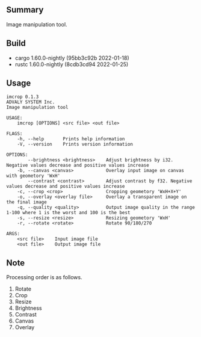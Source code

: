 ## Summary

Image manipulation tool.

## Build
- cargo 1.60.0-nightly (95bb3c92b 2022-01-18)
- rustc 1.60.0-nightly (8cdb3cd94 2022-01-25)

## Usage

```
imcrop 0.1.3
ADVALY SYSTEM Inc.
Image manipulation tool

USAGE:
    imcrop [OPTIONS] <src file> <out file>

FLAGS:
    -h, --help       Prints help information
    -V, --version    Prints version information

OPTIONS:
        --brightness <brightness>    Adjust brightness by i32. Negative values decrease and positive values increase
    -b, --canvas <canvas>            Overlay input image on canvas with geometory 'WxH'
        --contrast <contrast>        Adjust contrast by f32. Negative values decrease and positive values increase
    -c, --crop <crop>                Cropping geometory 'WxH+X+Y'
    -o, --overlay <overlay file>     Overlay a transparent image on the final image
    -q, --quality <quality>          Output image quality in the range 1-100 where 1 is the worst and 100 is the best
    -s, --resize <resize>            Resizing geometory 'WxH'
    -r, --rotate <rotate>            Rotate 90/180/270

ARGS:
    <src file>    Input image file
    <out file>    Output image file
```

## Note

Processing order is as follows.

1. Rotate
1. Crop
1. Resize
1. Brightness
1. Contrast
1. Canvas
1. Overlay

